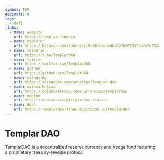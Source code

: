 ```yaml
---
symbol: TEM
decimals: 9
tags:
  - defi
links:
  - name: website
    url: https://templar.finance
  - name: explorer
    url: https://bscscan.com/token/0x19e6bfc1a6e4b042fb20531244d47e252445df01
  - name: telegram
    url: https://t.me/TemplarDAO
  - name: twitter
    url: https://twitter.com/TemplarDAO
  - name: github
    url: https://github.com/TemplarDAO
  - name: coingecko
    url: https://coingecko.com/en/coins/templar-dao
  - name: coinmarketcap
    url: https://coinmarketcap.com/currencies/templardao
  - name: medium
    url: https://medium.com/@templardao.finance
  - name: docs
    url: https://templardao-finance.gitbook.io/templardao
---
```


# Templar DAO

TemplarDAO is a decentralized reserve currency and hedge fund featuring a proprietary treasury-reverse protocol
